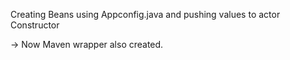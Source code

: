 Creating Beans using Appconfig.java
and pushing values to actor Constructor


-> Now Maven wrapper also created.
